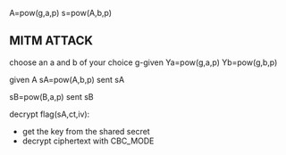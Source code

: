 A=pow(g,a,p)
s=pow(A,b,p)

## MITM ATTACK

choose an a and b of your choice
g-given
Ya=pow(g,a,p)
Yb=pow(g,b,p)

given A
sA=pow(A,b,p)
sent sA

sB=pow(B,a,p)
sent sB

decrypt flag(sA,ct,iv): 
- get the key from the shared secret
- decrypt ciphertext with CBC_MODE